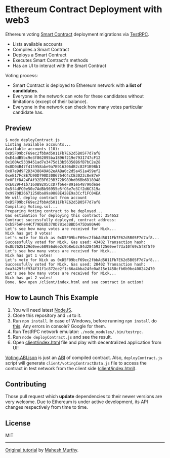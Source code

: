 # Ethereum Contract Deployment with web3

Ethereum voting [Smart Contract](Voting.sol) 
deployment migrations via [TestRPC](https://github.com/ethereumjs/testrpc). 


+ Lists available accounts
+ Compiles a Smart Contract
+ Deploys a Smart Contract
+ Executes Smart Contract's methods
+ Has an UI to interact with the Smart Contract

Voting process:
+ Smart Contract is deployed to Ethereum network with **a list of candidates**.
+ Everyone in the network can vote for these candidates without limitations (except of their balance).
+ Everyone in the network can check how many votes particular candidate has.

Preview
-------

```text
$ node deployContract.js
Listing available accounts...
Available accounts (10):
0xD5F09bcF69ec2fbbAd5011Fb7E62d5B05F7d7af8
0xE4adB5bc9e3f862095ba1896f219e7931747cF12
0x160Ac5339451ad7e3475d13b56358B6fB7bC2e28
0x8D04B47f415958abe9a7B916306dB2c82F1B9Bb1
0x87e9d9F2D3438849A62eAABa0c2d5a451a459ef2
0xeE17Fc8E7b90D790D3086764C4cCE3023c8e87eF
0x0F1fDA24FAf92EBF623B372D989bd06Bb6D18948
0xE029F41b7160B9205CcD7f66eF891e648790deae
0x5f4dFC0e50e7AdBb96955e5fC6e7e3Cf2d6C319a
0x9970B26671258ba89a9888E428E9a3Ccf1FC04EA
We will deploy contract from account 0xD5F09bcF69ec2fbbAd5011Fb7E62d5B05F7d7af8
Compiling Voting.sol...
Preparing Voting contract to be deployed...
Gas estimation for deploying this contract: 354652
Contract successfully deployed, contract address: 0xb5F5AFe44Cf79DE8b378D781e3BBD5475Da80A40
Let's see how many votes are received for Nick...
Nick has got 0 votes!
Let's vote for Nick as 0xD5F09bcF69ec2fbbAd5011Fb7E62d5B05F7d7af8...
Successfully voted for Nick. Gas used: 43402 Transaction hash: 0x8b7625129d0eec68956d6e2c9b8eb3c84d284593f2560eef73a10f69c5f8f5f9
Let's see how many votes are received for Nick...
Nick has got 1 votes!
Let's vote for Nick as 0xD5F09bcF69ec2fbbAd5011Fb7E62d5B05F7d7af8...
Successfully voted for Nick. Gas used: 28402 Transaction hash: 0xa3429fcf934f31f1c872ee2f1c66a4bba24fe0a815e1458cfb6b9be400242470
Let's see how many votes are received for Nick...
Nick has got 2 votes!
Done. Now open /client/index.html and see contract in action!
```


How to Launch This Example
--------------------------

1. You will need latest [NodeJS](https://nodejs.org).
2. Clone this repository and `cd` to it.
3. Run `npm install`. In case of Windows, before running `npm install` do [this](https://medium.com/@PrateeshNanada/steps-to-install-testrpc-in-windows-10-96989a6cd594). Any errors in console? Google for them.
4. Run TestRPC network emulator: `./node_modules/.bin/testrpc`.
5. Run `node deployContract.js` and see the result.
5. Open [client/index.html](client/index.html) file and play with decentralized application from UI!

[Voting.ABI.json](Voting.ABI.json) is just an [ABI](https://github.com/ethereum/wiki/wiki/Ethereum-Contract-ABI)
of compiled contract. Also, `deployContract.js` script will generate `client/votingContractData.js`
file to access the contract in test network from the client side ([client/index.html](client/index.html)).

Contributing
------------

Those pull request which **update** dependencies to their newer versions are very welcome. Due to
Ethereum is under active development, its API changes respectively from time to time.

License
-------

MIT

---

[Original tutorial](https://medium.com/@mvmurthy/full-stack-hello-world-voting-ethereum-dapp-tutorial-part-1-40d2d0d807c2)
by [Mahesh Murthy](https://medium.com/@mvmurthy).
